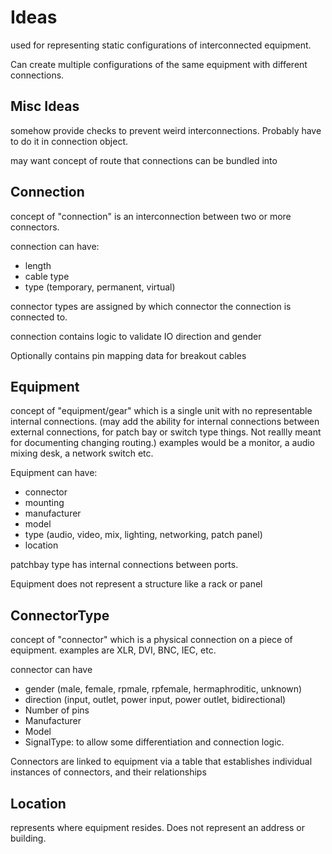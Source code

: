 # Ideas
used for representing static configurations of interconnected equipment.

Can create multiple configurations of the same equipment with different
connections.

## Misc Ideas

somehow provide checks to prevent weird interconnections. Probably have to do it
in connection object.

may want concept of route that connections can be bundled into

## Connection
concept of "connection" is an interconnection between two or more connectors.

connection can have:
-   length
-   cable type
-   type (temporary, permanent, virtual)

connector types are assigned by which connector the connection is connected to.

connection contains logic to validate IO direction and gender

Optionally contains pin mapping data for breakout cables

## Equipment

concept of "equipment/gear" which is a single unit with no representable
internal connections. (may add the ability for internal connections between
external connections, for patch bay or switch type things. Not reallly meant for
documenting changing routing.) examples would be a monitor, a audio mixing desk,
a network switch etc.

Equipment can have:
-   connector
-   mounting
-   manufacturer
-   model
-   type (audio, video, mix, lighting, networking, patch panel)
- 	location

patchbay type has internal connections between ports.

Equipment does not represent a structure like a rack or panel

## ConnectorType

concept of "connector" which is a physical connection on a piece of equipment.
examples are XLR, DVI, BNC, IEC, etc.

connector can have
-   gender (male, female, rpmale, rpfemale, hermaphroditic, unknown)
-   direction (input, outlet, power input, power outlet, bidirectional)
-	Number of pins
- 	Manufacturer
-	Model
-	SignalType: to allow some differentiation and connection logic.

Connectors are linked to equipment via a table that establishes individual
instances of connectors, and their relationships

## Location

represents where equipment resides. Does not represent an address or building.
